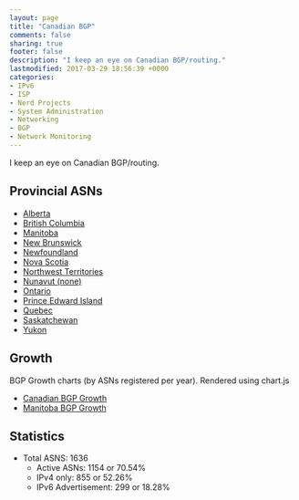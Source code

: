 ```yaml
---
layout: page
title: "Canadian BGP"
comments: false
sharing: true
footer: false
description: "I keep an eye on Canadian BGP/routing."
lastmodified: 2017-03-29 18:56:39 +0000
categories:
- IPv6
- ISP
- Nerd Projects
- System Administration
- Networking
- BGP
- Network Monitoring
---
```

I keep an eye on Canadian BGP/routing.

## Provincial ASNs

* [Alberta](/bgp/ab/)
* [British Columbia](/bgp/bc/)
* [Manitoba](/bgp/mb/)
* [New Brunswick](/bgp/nb/)
* [Newfoundland](/bgp/nl/)
* [Nova Scotia](/bgp/ns/)
* [Northwest Territories](/bgp/nt/)
* [Nunavut (none)](/bgp/nu/)
* [Ontario](/bgp/on/)
* [Prince Edward Island](/bgp/pe/)
* [Quebec](/bgp/qc/)
* [Saskatchewan](/bgp/sk/)
* [Yukon](/bgp/Yukon/)

## Growth

BGP Growth charts (by ASNs registered per year).
Rendered using chart.js

* [Canadian BGP Growth](/bgp/asns/)
* [Manitoba BGP Growth](/bgp/mb/asns/)

## Statistics

* Total ASNS: 1636
  * Active ASNs: 1154 or 70.54%
  * IPv4 only: 855 or 52.26%
  * IPv6 Advertisement: 299 or 18.28%
